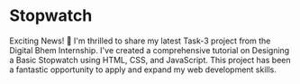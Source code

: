 # Stopwatch
Exciting News! 🚀  I'm thrilled to share my latest Task-3 project from the Digital Bhem Internship. I've created a comprehensive tutorial on Designing a Basic Stopwatch using HTML, CSS, and JavaScript. This project has been a fantastic opportunity to apply and expand my web development skills.
